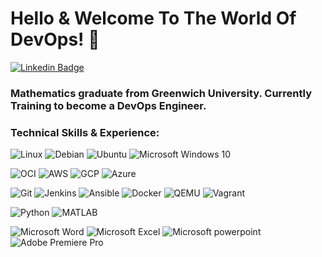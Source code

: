 # Hello & Welcome To The World Of DevOps! 👋

[![Linkedin Badge](https://img.shields.io/badge/-LinkedIn-blue?style=flat&logo=LinkedIn&logoColor=white)](https://www.linkedin.com/in/shadman-ahmed-728345217/)

### Mathematics graduate from Greenwich University. Currently Training to become a DevOps Engineer.

### **Technical Skills & Experience:**

![Linux](https://img.shields.io/badge/-Linux-FCC624?style=flat&logo=Linux&logoColor=black)
![Debian](https://img.shields.io/badge/-Debian-A81D33?style=flat&logo=Debian&logoColor=white)
![Ubuntu](https://img.shields.io/badge/-Ubuntu-E95420?style=flat&logo=Ubuntu&logoColor=white)
![Microsoft Windows 10](https://img.shields.io/badge/-Microsoft%20Windows-6264A7?style=flat&logo=Microsoft%20Windows&logoColor=microsoft-windows)


![OCI](https://img.shields.io/badge/-OCI-F80000?style=flat&logo=Oracle&logoColor=white)
![AWS](https://img.shields.io/badge/-AWS-orange?style=flat&logo=Amazon%20AWS&logoColor=White)
![GCP](https://img.shields.io/badge/-GCP-4285F4?style=flat&logo=Google%20Cloud&logoColor=white)
![Azure](https://img.shields.io/badge/-Azure-0078D4?style=flat&logo=Microsoft%20Azure&logoColor=white)

![Git](https://img.shields.io/badge/-Git-F05032?style=flat&logo=Git&logoColor=white)
![Jenkins](https://img.shields.io/badge/-Jenkins-D24939?style=flat&logo=Jenkins&logoColor=white)
![Ansible](https://img.shields.io/badge/-Ansible-black?style=flat&logo=Ansible&logoColor=white)
![Docker](https://img.shields.io/badge/-Docker-2496ED?style=flat&logo=Docker&logoColor=white)
![QEMU](https://img.shields.io/badge/-QEMU-FF6600?style=flat&logo=QEMU&logoColor=white)
![Vagrant](https://img.shields.io/badge/-Vagrant-1563FF?style=flat&logo=Vagrant&logoColor=white)


![Python](https://img.shields.io/badge/-Python-3776AB?style=flat&logo=python&logoColor=yellow)
![MATLAB](https://img.shields.io/badge/-MATLAB-EE0000)

![Microsoft Word](https://img.shields.io/badge/-Microsoft%20Word-164ead?style=flat&logo=microsoft%20word)
![Microsoft Excel](https://img.shields.io/badge/-Microsoft%20Excel-026f39?style=flat&logo=microsoft%20excel)
![Microsoft powerpoint](https://img.shields.io/badge/-Microsoft%20PowerPoint-b9361a?style=flat&logo=microsoft%20powerpoint)
![Adobe Premiere Pro](https://img.shields.io/badge/-Premiere%20Pro-9999FF?style=flat&logo=Adobe%20Premiere%20Pro&logoColor=white)

<!--
**2Shad/2Shad** is a ✨ _special_ ✨ repository because its `README.md` (this file) appears on your GitHub profile.

Here are some ideas to get you started:

- 🔭 I’m currently working on ...
- 🌱 I’m currently learning ...
- 👯 I’m looking to collaborate on ...
- 🤔 I’m looking for help with ...
- 💬 Ask me about ...
- 📫 How to reach me: ...
- 😄 Pronouns: ...
- ⚡ Fun fact: ...
-->
